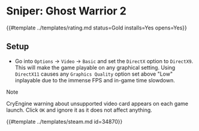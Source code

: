 # Sniper: Ghost Warrior 2
<!-- script:Aliases [] -->

{{#template ../templates/rating.md status=Gold installs=Yes opens=Yes}}

## Setup

- Go into `Options` -> `Video` -> `Basic` and set the `DirectX` option to `DirectX9`. This will make the game playable on any graphical setting. Using `DirectX11` causes any `Graphics Quality` option set above "Low" inplayable due to the immense FPS and in-game time slowdown.

> [!NOTE]
> CryEngine warning about unsupported video card appears on each game launch. Click `OK` and ignore it as it does not affect anything.

{{#template ../templates/steam.md id=34870}}
